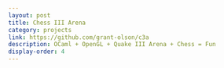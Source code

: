 ```yaml
---
layout: post
title: Chess III Arena
category: projects
link: https://github.com/grant-olson/c3a
description: OCaml + OpenGL + Quake III Arena + Chess = Fun
display-order: 4
---
```


